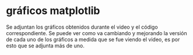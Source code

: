 # gráficos matplotlib

Se adjuntan los gráficos obtenidos durante el video y el código correspondiente. Se puede ver como va cambiando y mejorando la versión de cada uno de los gráficos a medida que se fue viendo el video, es por esto que se adjunta más de uno. 

